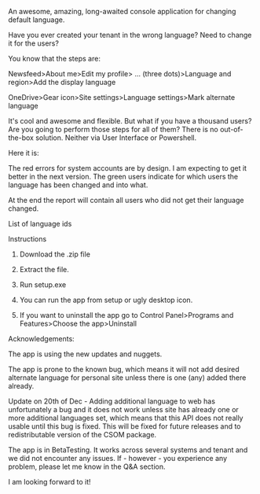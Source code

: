 An awesome, amazing, long-awaited console application for changing default language.

 

Have you ever created your tenant in the wrong language? Need to change it for the users?

You know that the steps are:

Newsfeed>About me>Edit my profile> ... (three dots)>Language and region>Add the display language

OneDrive>Gear icon>Site settings>Language settings>Mark alternate language

 

It's cool and awesome and flexible. But what if you have a thousand users? Are you going to perform those steps for all of them? There is no out-of-the-box solution. Neither via User Interface or Powershell.

 

Here it is:

 



 

The red errors for system accounts are by design. I am expecting to get it better in the next version. The green users indicate for which users the language has been changed and into what.

At the end the report will contain all users who did not get their language changed.

List of language ids

 

 

Instructions

1. Download the .zip file

2. Extract the file.

3. Run setup.exe

4. You can run the app from setup or ugly desktop icon.

5. If you want to uninstall the app go to Control Panel>Programs and Features>Choose the app>Uninstall

 

 

Acknowledgements:

The app is using the new updates and nuggets.

The app is prone to the known bug, which means it will not add desired alternate language for personal site unless there is one (any) added there already. 

Update on 20th of Dec  - Adding additional language to web has unfortunately a bug and it does not work unless site has already one or more additional languages set, which means that this API does not really usable until this bug is fixed. This will be fixed for future releases and to redistributable version of the CSOM package.  

 

The app is in BetaTesting. It works across several systems and tenant and we did not encounter any issues. If - however - you experience any problem, please let me know in the Q&A section.

I am looking forward to it!
